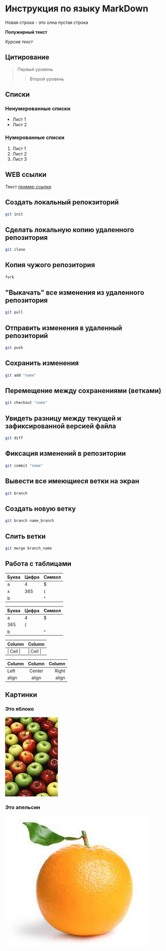 # Инструкция по языку MarkDown

Новая строка - это олна пустая строка

**Полужирный текст**

*Курсив текст*

## Цитирование
> Первый уровень
>> Второй уровень

## Списки
### Ненумерованные списки
* Лист 1
* Лист 2
### Нумерованные списки
1. Лист 1
2. Лист 2
3. Лист 3

## WEB ссылки
Текст [пример ссылки](http.example.com "Всплывающая подсказка")

## Создать локальный репокзиторий
```sh
git init
```

## Сделать локальную копию удаленного репозитория
```sh
git clone
```

## Копия чужого репозитория
```sh
fork
```

## "Выкачать" все изменения из удаленного репозитория
```sh
git pull
```

## Отправить изменения в удаленный репозиторий
```sh
git push
```

## Сохранить изменения
```sh
git add "name"
```

## Перемещение между сохранениями (ветками)
```sh
git checkout "name"
```

## Увидеть разницу между текущей и зафиксированной версией файла
```sh
git diff
```

##  Фиксация изменений в репозитории
```sh
git commit "name"
```

## Вывести все имеющиеся ветки на экран
```sh
git branch
```

##  Создать новую ветку
```sh
git branch name_branch
```

## Слить ветки
```sh
git merge branch_name
```

## Работа с таблицами

Буква | Цифра | Символ
------ | ------|----------
a      | 4     | $
x      | 365    | (
b      |       | ^  

Буква|Цифра|Символ
---|---|---
a|4|$
 |365|(
b| |^  

Column | Column
------ | ------
\| Cell \|| \| Cell \|  


Column | Column | Column
:----- | :----: | -----:
Left   | Center | Right
align  | align  | align

## Картинки

### Это яблоко

![apple](apple.jpg)

### Это апельсин

![orange](orange.png)
